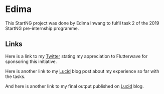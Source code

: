 # Edima 

This StartNG project was done by Edima Inwang to fulfil task 2 of the 2019 StartNG pre-internship programme.

## Links

Here is a link to my [Twitter](https://twitter.com/EdimaInwang/status/1164900860415135746) stating my appreciation to Flutterwave for sponsoring this initiative.

Here is another link to my [Lucid](https://lucid.blog/edimainwang/post/1566569353) blog post about my experience so far with the tasks.

And here is another link to my final output published on [Lucid](https://lucid.blog/edimainwang/post/1566570285) blog.